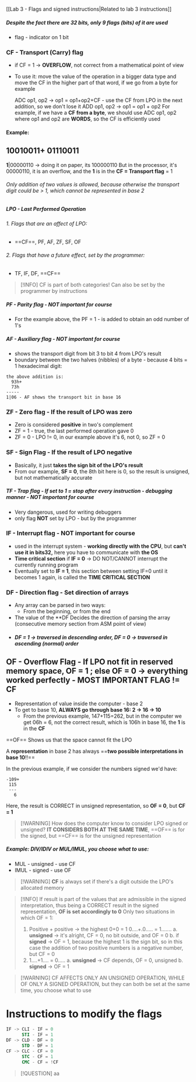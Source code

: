 [[Lab 3 - Flags and signed instructions|Related to lab 3 instructions]]
##### Despite the fact there are 32 bits, only 9 flags (bits) of it are used
-  flag - indicator on 1 bit

### CF - Transport (Carry) flag
- if CF = 1 -> **OVERFLOW**, not correct from a mathematical point of view
- To use it: move the value of the operation in a bigger data type and move the CF in the higher part of that word, if we go from a byte for example

	ADC op1, op2 -> op1 = op1+op2+CF - use the CF from LPO in the next addition, so we don't lose it
	ADD op1, op2 -> op1 = op1 + op2
		For example, if we have a **CF from a byte**, we should use ADC op1, op2 where op1 and op2 are **WORDS**, so the CF is efficiently used
#### Example:
  10010011+
  01110011
  --------
**1**|00000110 -> doing it on paper, its 100000110
But in the processor, it's 00000110, it is an overflow, and the **1** is in the **CF = Transport flag** = 1
###### Only addition of two values is allowed, because otherwise the transport digit could be > 1, which cannot be represented in base 2
##### **LPO** - Last Performed Operation 
###### 1. Flags that are an affect of LPO: 
- ==CF==, PF, AF, ZF, SF, OF
###### 2. Flags that have a future effect, set by the programmer:
- TF, IF, DF, ==CF== 

>[!INFO] CF is part of both categories! Can also be set by the programmer by instructions

##### PF - Parity flag - NOT important for course
- For the example above, the PF = 1 - is added to obtain an odd number of 1's
##### AF - Auxiliary flag - NOT important for course
 - shows the transport digit from bit 3 to bit 4 from LPO's result
 - boundary between the two halves (nibbles) of a byte - because 4 bits = 1 hexadecimal digit:
```
the above addition is:
  93h+
  73h
-----
1|06 - AF shows the transport bit in base 16
```

### ZF - Zero flag - If the result of LPO was zero
- Zero is considered **positive** in two's complement
- ZF  = 1 - true, the last performed operation gave 0
- ZF = 0 - LPO != 0, in our example above it's 6, not 0, so ZF = 0

### SF - Sign Flag - If the result of LPO negative
- Basically, it just **takes the sign bit of the LPO's result**
- From our example, **SF = 0**, the 8th bit here is 0, so the result is unsigned, but not mathematically accurate
##### TF - Trap flag - If set to 1 = stop after every instruction - debugging manner - NOT important for course
- Very dangerous, used for writing debuggers
- only flag **NOT** set by LPO - but by the programmer

### IF - Interrupt flag - NOT important for course
- used in the interrupt system - **working directly with the CPU**, but **can't use it in bits32,** here you have to communicate with **the OS**
- **Time critical section** if **IF = 0** -> DO NOT/CANNOT interrupt the currently running program
- Eventually set to **IF = 1**, this section between setting IF=0 until it becomes 1 again, is called the **TIME CRITICAL SECTION**

### DF - Direction flag - Set direction of arrays
- Any array can be parsed in two ways:
	- From the beginning, or from the end
- The value of the **DF Decides the direction of parsing the array (consecutive memory section from ASM point of view)
- ##### DF = 1 -> traversed in descending order, DF = 0 -> traversed in ascending (normal) order

## OF - Overflow Flag - If LPO not fit in reserved memory space, OF = 1 ; else OF = 0 -> everything worked perfectly - MOST IMPORTANT FLAG != CF

- Representation of value inside the computer - base 2
- To get to base 10, **ALWAYS go through base 16: 2 -> 16 -> 10**
	- From the previous example, 147+115=262, but in the computer we get 06h = 6, not the correct result, which is 106h in base 16, the **1** is in the **CF** 

==OF== Shows us that the space cannot fit the LPO

A **representation** in base 2 has always ==**two possible interpretations in base 10**!!==

In the previous example, if we consider the numbers signed we'd have:
```
-109+
 115
 ---
   6
```
Here, the result is CORRECT in unsigned representation, so **OF = 0**, but **CF = 1**

>[!WARNING] How does the computer know to consider LPO signed or unsigned? **IT CONSIDERS BOTH AT THE SAME TIME**, ==OF== is for the signed, but ==CF== is for the unsigned representation
##### Example: DIV/IDIV or MUL/IMUL, you choose what to use:
- MUL - unsigned - use CF
- IMUL - signed - use OF

>[!WARNING] **CF** is always set if there's a digit outside the LPO's allocated memory

>[!INFO] If result is part of the values that are admissible in the signed interpretation, thus being a CORRECT result in the signed representation, **OF is set accordingly to 0**
>Only two situations in which OF = 1:
>	1. Positive + positive -> the highest 0+0 = 1
>		0....+.0..... = 1.......
>		a. **unsigned** -> it's alright, CF = 0, no bit outside, and OF = 0
>		b. if **signed** -> OF = 1, because the highest 1 is the sign bit, so in this case the addition of two positive numbers is a negative number, but CF = 0
>	2. 1....+1.... = 0..... 
>		a. **unsigned** -> CF depends, OF  = 0, unsigned
>		b. **signed** -> OF = 1

>[!WARNING] CF AFFECTS ONLY AN UNSIGNED OPERATION, WHILE OF ONLY A SIGNED OPERATION, but they can both be set at the same time, you choose what to use


# Instructions to modify the flags

```nasm
IF -> CLI - IF = 0
	  STI - IF = 1
DF -> CLD - DF = 0
	  STD - DF = 1
CF -> CLC - CF = 0
	  STC - CF = 1
	  CMC - CF = !CF
```


>[!QUESTION] aa



